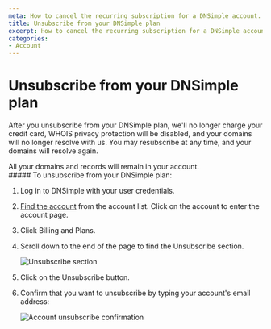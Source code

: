 ```yaml
---
meta: How to cancel the recurring subscription for a DNSimple account.
title: Unsubscribe from your DNSimple plan
excerpt: How to cancel the recurring subscription for a DNSimple account.
categories:
- Account
---
```


# Unsubscribe from your DNSimple plan

After you unsubscribe from your DNSimple plan, we'll no longer charge your credit card, WHOIS privacy protection will be disabled, and your domains will no longer resolve with us. You may resubscribe at any time, and your domains will resolve again.

<info>
All your domains and records will remain in your account.
</info>

<div class="section-steps" markdown="1">
##### To unsubscribe from your DNSimple plan:

1.  Log in to DNSimple with your user credentials.
1.  [Find the account](https://dnsimple.com/user) from the account list. Click on the account to enter the account page.
1. Click <label>Billing and Plans</label>.

1.  Scroll down to the end of the page to find the <label>Unsubscribe</label> section.

    ![Unsubscribe section](/files/account-unsubscribe.png)

1.  Click on the <label>Unsubscribe</label> button.
1.  Confirm that you want to unsubscribe by typing your account's email address:

    ![Account unsubscribe confirmation](/files/account-unsubscribe-confirmation.png)

</div>
